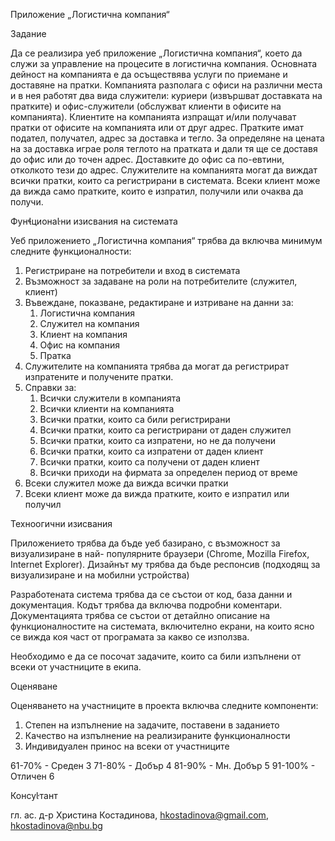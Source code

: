 ﻿Приложение „Логистична компания“

Задание

Да се реализира уеб приложение „Логистична компания“, което да служи за управление на процесите в логистична компания. Основната дейност на компанията
е да осъществява услуги по приемане и доставяне на пратки. Компанията разполага с офиси на различни места и в нея работят два вида служители:
куриери (извършват доставката на пратките) и офис-служители (обслужват клиенти в офисите на компанията). Клиентите на компанията изпращат
и/или получават пратки от офисите на компанията или от друг адрес. Пратките имат подател, получател, адрес за доставка и тегло.
За определяне на цената на за доставка играе роля теглото на пратката и дали тя ще се доставя до офис или до точен адрес.
Доставките до офис са по-евтини, отколкото тези до адрес. Служителите на компанията могат да виждат всички пратки, които са регистрирани в системата.
Всеки клиент може да вижда само пратките, които е изпратил, получили или очаква да получи.

Фунционани изисвания на системата

Уеб приложението „Логистична компания“ трябва да включва минимум следните функционалности:

1. Регистриране на потребители и вход в системата
1. Възможност за задаване на роли на потребителите (служител, клиент)
1. Въвеждане, показване, редактиране и изтриване на данни за:
   1. Логистична компания
   1. Служител на компания
   1. Клиент на компания
   1. Офис на компания
   1. Пратка
1. Служителите на компанията трябва да могат да регистрират изпратените и получените пратки.
1. Справки за:
   1. Всички служители в компанията
   1. Всички клиенти на компанията
   1. Всички пратки, които са били регистрирани
   1. Всички пратки, които са регистрирани от даден служител
   1. Всички пратки, които са изпратени, но не да получени
   1. Всички пратки, които са изпратени от даден клиент
   1. Всички пратки, които са получени от даден клиент
   1. Всички приходи на фирмата за определен период от време
1. Всеки служител може да вижда всички пратки
1. Всеки клиент може да вижда пратките, които е изпратил или получил

Техноогични изисвания

Приложението трябва да бъде уеб базирано, с възможност за визуализиране в най- популярните браузери (Chrome, Mozilla Firefox, Internet Explorer). Дизайнът му трябва да бъде респонсив (подходящ за визуализиране и на мобилни устройства)

Разработената система трябва да се състои от код, база данни и документация. Кодът трябва да включва подробни коментари. Документацията трябва се състои от детайлно описание на функционалностите на системата, включително екрани, на които ясно се вижда коя част от програмата за какво се използва.

Необходимо е да се посочат задачите, които са били изпълнени от всеки от участниците в екипа.

Оценяване

Оценяването на участниците в проекта включва следните компоненти:

1. Степен на изпълнение на задачите, поставени в заданието
1. Качество на изпълнение на реализираните функционалности
1. Индивидуален принос на всеки от участниците

61-70% - Среден 3 71-80% - Добър 4 81-90% - Мн. Добър 5 91-100% - Отличен 6

Консутант

гл. ас. д-р Христина Костадинова, hkostadinova@gmail.com, hkostadinova@nbu.bg
